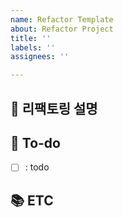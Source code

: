 ```yaml
---
name: Refactor Template
about: Refactor Project
title: ''
labels: ''
assignees: ''

---
```


## 📝 리팩토링 설명

<!-- 어떤 부분이 리팩토링되어야 하는지 설명 기재 -->

## 🌿 To-do

<!-- 해야 할 일들을 적어주세요. -->

- [ ] : todo

## 📚 ETC

<!-- Screenshot, References 기재 -->
